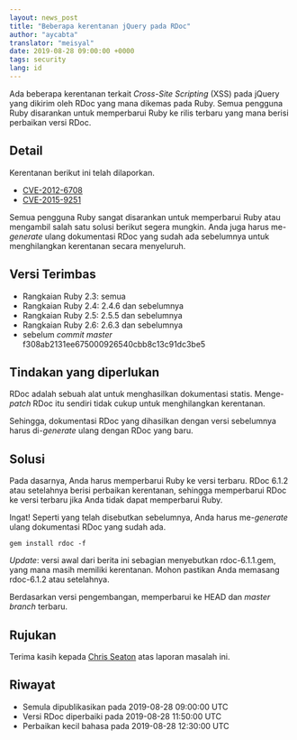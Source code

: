 ```yaml
---
layout: news_post
title: "Beberapa kerentanan jQuery pada RDoc"
author: "aycabta"
translator: "meisyal"
date: 2019-08-28 09:00:00 +0000
tags: security
lang: id
---
```



Ada beberapa kerentanan terkait *Cross-Site Scripting* (XSS) pada jQuery yang
dikirim oleh RDoc yang mana dikemas pada Ruby.
Semua pengguna Ruby disarankan untuk memperbarui Ruby ke rilis terbaru yang
mana berisi perbaikan versi RDoc.

## Detail

Kerentanan berikut ini telah dilaporkan.

* [CVE-2012-6708](https://www.cve.org/CVERecord?id=CVE-2012-6708)
* [CVE-2015-9251](https://www.cve.org/CVERecord?id=CVE-2015-9251)

Semua pengguna Ruby sangat disarankan untuk memperbarui Ruby atau mengambil
salah satu solusi berikut segera mungkin.
Anda juga harus me-*generate* ulang dokumentasi RDoc yang sudah ada sebelumnya
untuk menghilangkan kerentanan secara menyeluruh.

## Versi Terimbas

* Rangkaian Ruby 2.3: semua
* Rangkaian Ruby 2.4: 2.4.6 dan sebelumnya
* Rangkaian Ruby 2.5: 2.5.5 dan sebelumnya
* Rangkaian Ruby 2.6: 2.6.3 dan sebelumnya
* sebelum *commit master* f308ab2131ee675000926540cbb8c13c91dc3be5

## Tindakan yang diperlukan

RDoc adalah sebuah alat untuk menghasilkan dokumentasi statis.
Menge-*patch* RDoc itu sendiri tidak cukup untuk menghilangkan kerentanan.

Sehingga, dokumentasi RDoc yang dihasilkan dengan versi sebelumnya harus
di-*generate* ulang dengan RDoc yang baru.

## Solusi

Pada dasarnya, Anda harus memperbarui Ruby ke versi terbaru.
RDoc 6.1.2 atau setelahnya berisi perbaikan kerentanan, sehingga memperbarui
RDoc ke versi terbaru jika Anda tidak dapat memperbarui Ruby.

Ingat! Seperti yang telah disebutkan sebelumnya, Anda harus me-*generate* ulang
dokumentasi RDoc yang sudah ada.

```
gem install rdoc -f
```

*Update*: versi awal dari berita ini sebagian menyebutkan rdoc-6.1.1.gem, yang
mana masih memiliki kerentanan. Mohon pastikan Anda memasang rdoc-6.1.2 atau
setelahnya.

Berdasarkan versi pengembangan, memperbarui ke HEAD dan *master branch* terbaru.

## Rujukan

Terima kasih kepada [Chris Seaton](https://hackerone.com/chrisseaton) atas
laporan masalah ini.

## Riwayat

* Semula dipublikasikan pada 2019-08-28 09:00:00 UTC
* Versi RDoc diperbaiki pada 2019-08-28 11:50:00 UTC
* Perbaikan kecil bahasa pada 2019-08-28 12:30:00 UTC
